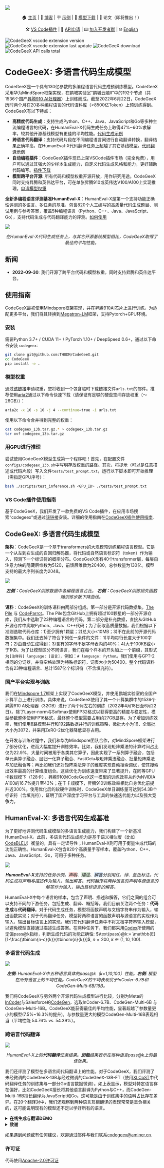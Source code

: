 <img src="resources/logo/codegeex_logo.png">

<p align="center">
    🏠 <a href="https://models.aminer.cn/codegeex/zh-CN" target="_blank">主页</a> | 📖 <a href="https://models.aminer.cn/codegeex/blog/index_zh.html" target="_blank">博客</a> | 🪧 <a href="https://models.aminer.cn/codegeex/zh-CN/playground" target="_blank">示例</a> | 🤖 <a href="https://models.aminer.cn/codegeex/download/request" target="_blank">模型下载</a> | 📃 论文（即将推出！）
</p>
<p align="center">
    🛠 <a href="https://marketplace.visualstudio.com/items?itemName=aminer.codegeex" target="_blank">VS Code插件</a> | 📒 <a href="https://github.com/THUDM/CodeGeeX/blob/main/api/README_zh.md" target="_blank">API申请</a> | ⌨️ <a href="https://models.aminer.cn/codegeex/static/xdaivscodegeex.b65f1404.png" target="_blank">加入开发者群</a> | 🌐 <a href="https://github.com/THUDM/CodeGeeX/blob/main/README.md" target="_blank">English</a>
</p>

![CodeGeeX vscode extension version](https://img.shields.io/visual-studio-marketplace/v/aminer.codegeex?colorA=0B9FE0&colorB=brightgreen)
![CodeGeeX vscode extension last update](https://img.shields.io/visual-studio-marketplace/last-updated/aminer.codegeex?colorA=0B9FE0&colorB=brightgreen)
![CodeGeeX download](https://img.shields.io/visual-studio-marketplace/d/aminer.codegeex?colorA=0B9FE0&colorB=brightgreen)
![CodeGeeX API calls total](https://img.shields.io/badge/dynamic/json?colorA=0B9FE0&colorB=brightgreen&label=API%20calls&query=%24.result.count&url=https%3A%2F%2Ftianqi.aminer.cn%2Fapi%2Fv1%2Fapi%2Fcodegeex%2Fdashboard%3Ftime_type%3Dall%26apiName%3Dall%26num%3D1)

# CodeGeeX: 多语言代码生成模型

CodeGeeX是一个具有130亿参数的多编程语言代码生成预训练模型。CodeGeeX采用华为MindSpore框架实现，在鹏城实验室“鹏城云脑II”中的192个节点（共1536个国产[昇腾910 AI处理器](https://e.huawei.com/cn/products/servers/ascend)）上训练而成。截至2022年6月22日，CodeGeeX历时两个月在20多种编程语言的代码语料库（>8500亿Token）上预训练得到。CodeGeeX有以下特点：
* **高精度代码生成**：支持生成Python、C++、Java、JavaScript和Go等多种主流编程语言的代码，在HumanEval-X代码生成任务上取得47%~60%求解率，较其他开源基线模型有更佳的平均性能。[代码生成示例](https://models.aminer.cn/codegeex/zh-CN)
* **跨语言代码翻译**：支持代码片段在不同编程语言间进行自动翻译转换，翻译结果正确率高，在HumanEval-X代码翻译任务上超越了其它基线模型。[代码翻译示例](https://models.aminer.cn/codegeex/zh-CN/codeTranslator)
* **自动编程插件**：CodeGeeX插件现已上架VSCode插件市场（完全免费），用户可以通过其强大的少样本生成能力，自定义代码生成风格和能力，更好辅助代码编写。[插件下载](https://marketplace.visualstudio.com/items?itemName=aminer.codegeex)
* **模型跨平台开源**: 所有代码和模型权重开源开放，用作研究用途。CodeGeeX同时支持昇腾和英伟达平台，可在单张昇腾910或英伟达V100/A100上实现推理。[申请模型权重](https://models.aminer.cn/codegeex/download/request)

**全新多编程语言评测基准HumanEval-X**：HumanEval-X是第一个支持功能正确性评测的多语言、多任务的基准，包含820个人工编写的高质量代码生成题目、测试用例与参考答案，覆盖5种编程语言（Python、C++、Java、JavaScript、Go），支持代码生成与代码翻译能力的评测。[如何使用](codegeex/benchmark/README_zh.md)

<img src="resources/zh/hx_boxplot_zh.png">

<p align="center"><i>在HumanEval-X代码生成任务上，与其它开源基线模型相比，CodeGeeX取得了最佳的平均性能。</i> </p>

## 新闻

* **2022-09-30**: 我们开源了跨平台代码和模型权重，同时支持昇腾和英伟达平台。
## 使用指南

CodeGeeX最初使用Mindspore框架实现，并在昇腾910AI芯片上进行训练。为适配更多平台，我们将其转换到[Megatron-LM](https://github.com/NVIDIA/Megatron-LM)框架，支持Pytorch+GPU环境。
### 安装

需要Python 3.7+ / CUDA 11+ / PyTorch 1.10+ / DeepSpeed 0.6+，通过以下命令安装 ``codegeex``: 
```bash
git clone git@github.com:THUDM/CodeGeeX.git
cd CodeGeeX
pip install -e .
```

### 模型权重

通过[该链接](https://models.aminer.cn/codegeex/download/request)申请权重，您将收到一个包含临时下载链接文件```urls.txt```的邮件。推荐使用[aria2](https://aria2.github.io/)通过以下命令快速下载（请保证有足够的硬盘空间存放权重（～26GB））：
```bash
aria2c -x 16 -s 16 -j 4 --continue=true -i urls.txt 
``` 
使用以下命令合并得到完整的权重：
```bash
cat codegeex_13b.tar.gz.* > codegeex_13b.tar.gz
tar xvf codegeex_13b.tar.gz
```

### 用GPU进行推理

尝试使用CodeGeeX模型生成第一个程序吧！首先，在配置文件``configs/codegeex_13b.sh``中写明存放权重的路径。其次，将提示（可以是任意描述或代码片段）写入文件``tests/test_prompt.txt``，运行以下脚本即可开始推理（需指定GPU序号）：
```bash
bash ./scripts/test_inference.sh <GPU_ID> ./tests/test_prompt.txt
```

### VS Code插件使用指南

基于CodeGeeX，我们开发了一款免费的VS Code插件，在应用市场搜索“codegeex”或通过[该链接](https://marketplace.visualstudio.com/items?itemName=aminer.codegeex)安装。详细的使用指南在[CodeGeeX插件使用指南](vscode-extension/README_zh.md).


## CodeGeeX: 多语言代码生成模型

**架构**：CodeGeeX是一个基于transformers的大规模预训练编程语言模型。它是一个从左到右生成的自回归解码器，将代码或自然语言标识符（token）作为输入，预测下一个标识符的概率分布。CodeGeeX含有40个transformer层，每层自注意力块的隐藏层维数为5120，前馈层维数为20480，总参数量为130亿。模型支持的最大序列长度为2048。

<img src="resources/en/codegeex_training.png">

<p align="center"><i><b>左侧：</b>CodeGeeX训练数据中各编程语言占比。
<b>右侧：</b>CodeGeeX训练损失函数随训练步数下降曲线。</i></p>

**语料**：CodeGeeX的训练语料由两部分组成。第一部分是开源代码数据集，[The Pile](https://pile.eleuther.ai/) 与 [CodeParrot](https://github.com/huggingface/transformers/tree/main/examples/research_projects/codeparrot)。The Pile包含GitHub上拥有超过100颗星的一部分开源仓库，我们从中选取了23种编程语言的代码。第二部分是补充数据，直接从GitHub开源仓库中爬取Python、Java、C++代码；为了获取高质量数据，我们根据以下准则选取代码仓库：1)至少拥有1颗星；2)总大小<10MB；3)不在此前的开源代码数据集中。我们还去掉了符合下列任一条件的文件：1)平均每行长度大于100字符；2)由自动生成得到；3)含有的字母不足字母表内的40%；4)大于100KB或小于1KB。为了让模型区分不同语言，我们在每个样本的开头加上一个前缀，其形式为``[注释符] language: [语言]``，例如：``# language: Python``。我们使用与GPT-2相同的分词器，并将空格处理为特殊标识符，词表大小为50400。整个代码语料含有23种编程语言、总计1587亿个标识符（不含填充符）。

### 国产平台实现与训练
我们在[Mindspore 1.7](https://www.mindspore.cn/)框架上实现了CodeGeeX模型，并使用鹏城实验室的全国产计算平台上进行训练。具体来说，CodeGeeX使用了其一个计算集群中的1536个昇腾910 AI处理器（32GB）进行了两个月左右的训练（2022年4月18日至6月22日）。除了Layer-norm与Softmax使用FP32格式以获得更高的精度与稳定性，模型参数整体使用FP16格式，最终整个模型需要占用约27GB显存。为了增加训练效率，我们使用8路模型并行和192路数据并行的训练策略，微批大小为16、全局批大小为3072，并采用ZeRO-2优化器降低显存占用。

在开发与训练过程中，我们和华为Mindspore团队合作，对MindSpore框架进行了部分优化，进而大幅度提升训练效率。比如，我们发现矩阵乘法的计算时间占比仅为22.9%，大量时间被用于各类其它算子，因此实现了一系列算子融合，包括单元素算子融合、层归一化算子融合、FastGelu与矩阵乘法融合、批量矩阵乘法与加法融合等；再比如我们还对矩阵乘法算子的维度实现自动搜索调优，使其搜索出效率最高的计算维度组合。这些优化为训练速度带来了显著提升，在同等GPU卡数规模下（128卡），昇腾910对CodeGeeX这一模型的训练效率从约为NVIDIA A100的16.7%提升至43%；在千卡规模下，昇腾910训练效率相比自身优化前提升近300%。使用优化后的软硬件训练时，CodeGeeX单日训练量可达到54.3B个标识符（含填充符），证明了国产深度学习平台与工具的快速迭代能力以及强大竞争力。

## HumanEval-X: 多语言代码生成基准
为了更好地评测代码生成模型的多语言生成能力，我们构建了一个新基准HumanEval-X。此前，多语言代码生成能力是基于语义相似度（比如[CodeBLEU](https://arxiv.org/abs/2009.10297)）衡量的，具有一定误导性；HumanEval-X则可用于衡量生成代码的功能正确性。HumanEval-X包含820个高质量手写样本，覆盖Python、C++、Java、JavaScript、Go，可用于多种任务。

<img src="resources/zh/hx_tasks_zh.png">

<p align="center"><i><b>HumanEval-X</b>支持的任务示例。<font style='background-color:#F8CECC'>声明</font>、<font style='background-color:#D5E8D4'>描述</font>、<font style='background-color:#DAE8FC'>解答</font>分别用红、绿、蓝色标注。<i>代码生成</i>将声明与描述作为输入，输出解答。<i>代码翻译</i>将两种语言的声明与源语言的解答作为输入，输出目标语言的解答。</i></p>

HumanEval-X中每个语言的样本，包含了声明、描述和解答，它们之间的组合可以支持不同的下游任务，包括生成、翻译、概括等。我们目前关注两个任务：**代码生成**与**代码翻译**。对于代码生成任务，模型将函数声明与文档字符串作为输入，输出函数实现；对于代码翻译任务，模型将两种语言的函数声明与源语言的实现作为输入，输出目标语言上的实现。我们在代码翻译任务中不将文档字符串输入模型，以避免模型直接通过描述生成答案。在两种任务下，我们都采用[Codex](https://arxiv.org/abs/2107.03374)所使用的无偏pass@k指标，判断生成代码的功能正确性: $\text{pass}@k:= \mathbb{E}[1-\frac{\tbinom{n-c}{k}}{\tbinom{n}{k}}]$, $n=200$, $k\in(1,10,100)$.

### 多语言代码生成

<img src="resources/zh/hx_generattion_radar_horizon_zh.png">

<p align="center"><i><b>左侧</b>: HumanEval-X中五种语言具体的pass@k（k=1,10,100）性能。<b>右侧</b>: 模型在所有语言上的平均性能。CodeGeeX的平均表现优于InCoder-6.7B和CodeGen-Multi-6B/16B。</i></p>


我们将CodeGeeX与另外两个开源代码生成模型进行比较，分别为Meta的[InCoder](https://github.com/dpfried/incoder)与Salesforce的[CodeGen](https://github.com/salesforce/CodeGen)，选取InCoder-6.7B、CodeGen-Multi-6B 与 CodeGen-Multi-16B。CodeGeeX能获得最佳的平均性能，显著超越了参数量更小的模型(7.5%~16.3%的提升)，与参数量更大的模型CodeGen-Multi-16B表现相当（平均性能 54.76% vs. 54.39%）。

### 跨语言代码翻译

<img src="resources/zh/hx_translation_zh.png">

<p align="center"><i>HumanEval-X上的<b>代码翻译</b>任务结果。<b>加粗</b>结果表示在每种语言pass@k上的最佳效果。</i></p>

我们还评测了模型在多语言间代码翻译上的性能。对于CodeGeeX，我们评测了未经微调的CodeGeeX-13B与经过微调的CodeGeeX-13B-FT（使用[XLCoST](https://github.com/reddy-lab-code-research/XLCoST)中代码翻译任务的训练集与一部分Go语言数据微调）。如上表显示，模型对特定语言存在偏好，比如CodeGeeX擅长将其他语言翻译为Python与C++，而CodeGen-Multi-16B擅长翻译为JavaScript和Go，这可能是由于训练集中的语料占比存在差异。在20个翻译对中，我们还观察到两种语言互相翻译的表现常常是呈负相关的，这可能说明现有的模型还不足以学好所有的语言。



<details> 
<summary><b>在线生成与翻译DEMO</b></summary>
<img src="resources/en/hx_examples.png">
我们为上述两个任务开发了DEMO：<a href="https://models.aminer.cn/codegeex/zh-CN/playground" target="_blank">代码生成</a>和<a href="https://models.aminer.cn/codegeex/zh-CN/codeTranslator" target="_blank">代码翻译</a>，欢迎点击体验！
</details>

<details>
<summary><b>致谢</b></summary>
<br/>
这一项目由国家自然科学基金杰出青年科学基金项目（No. 61825602）支持。
​    

#### 学生负责人

郑勤锴（[清华大学知识工程实验室](https://keg.cs.tsinghua.edu.cn/glm-130b/zh/posts/glm-130b/)），夏箫（清华大学知识工程实验室），邹旭（清华大学知识工程实验室）
    
#### 技术贡献

清华大学知识工程实验室：曾奥涵，郑问迪，薛理龙

清华大学交叉信息学院：刘益枫，陈彦儒，徐奕辰（北邮大四访问清华期间研究工作）

鹏城实验室：陈庆玉，李忠琦，范高俊

智谱AI：薛宇飞，王山，陕杰才，姜皓瀚，刘璐，薛旋，张鹏

华为昇腾团队：姚逸璠，苏腾，邓启辉，周斌

#### 数据标注
程锐杰（清华大学），于沛楠（清华大学），张竞尧（智谱AI），黄铂文（智谱AI），王炤宇（智谱AI）
    
#### 指导教师

[杨植麟](https://kimiyoung.github.io/)（清华大学交叉信息学院），东昱晓（清华大学知识工程实验室），陈文光（清华大学PACMAN实验室），[唐杰](http://keg.cs.tsinghua.edu.cn/jietang/)（清华大学知识工程实验室）
    

#### 计算资源支持

[鹏城实验室](https://www.pcl.ac.cn/index.html)

[智谱AI](https://www.zhipu.ai/)

#### 项目总负责

[唐杰](http://keg.cs.tsinghua.edu.cn/jietang/)（清华大学知识工程实验室 & 北京智源人工智能研究院）
</details>

如果遇到问题或有任何建议，欢迎通过邮件与我们联系[codegeex@aminer.cn](mailto:codegeex@aminer.cn).

### 许可证

代码使用[Apache-2.0许可证](LICENSE)